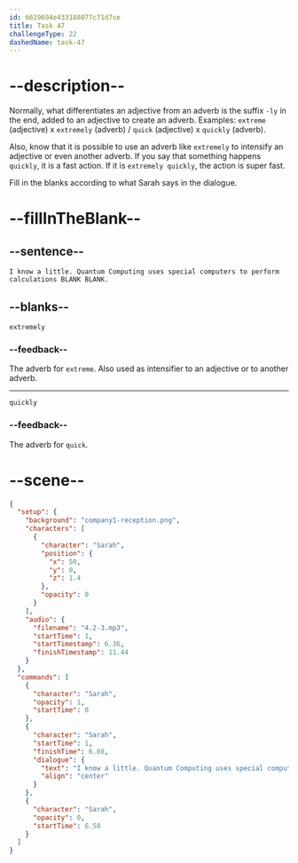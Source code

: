```yaml
---
id: 6619694e433188077c71d7ce
title: Task 47
challengeType: 22
dashedName: task-47
---
```


<!-- (Audio) Sarah: I know a little. Quantum Computing uses special computers to perform calculations extremely quickly. -->

# --description--

Normally, what differentiates an adjective from an adverb is the suffix `-ly` in the end, added to an adjective to create an adverb. Examples: `extreme` (adjective) x `extremely` (adverb) / `quick` (adjective) x `quickly` (adverb).

Also, know that it is possible to use an adverb like `extremely` to intensify an adjective or even another adverb. If you say that something happens `quickly`, it is a fast action. If it is `extremely quickly`, the action is super fast.

Fill in the blanks according to what Sarah says in the dialogue.

# --fillInTheBlank--

## --sentence--

`I know a little. Quantum Computing uses special computers to perform calculations BLANK BLANK.`

## --blanks--

`extremely`

### --feedback--

The adverb for `extreme`. Also used as intensifier to an adjective or to another adverb.

---

`quickly`

### --feedback--

The adverb for `quick`.

# --scene--

```json
{
  "setup": {
    "background": "company1-reception.png",
    "characters": [
      {
        "character": "Sarah",
        "position": {
          "x": 50,
          "y": 0,
          "z": 1.4
        },
        "opacity": 0
      }
    ],
    "audio": {
      "filename": "4.2-3.mp3",
      "startTime": 1,
      "startTimestamp": 6.36,
      "finishTimestamp": 11.44
    }
  },
  "commands": [
    {
      "character": "Sarah",
      "opacity": 1,
      "startTime": 0
    },
    {
      "character": "Sarah",
      "startTime": 1,
      "finishTime": 6.08,
      "dialogue": {
        "text": "I know a little. Quantum Computing uses special computers to perform calculations extremely quickly.",
        "align": "center"
      }
    },
    {
      "character": "Sarah",
      "opacity": 0,
      "startTime": 6.58
    }
  ]
}
```
